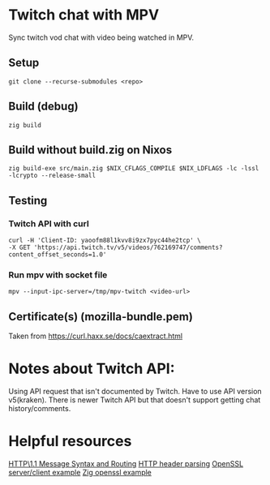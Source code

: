 # Twitch chat with MPV
Sync twitch vod chat with video being watched in MPV.


## Setup
```console
git clone --recurse-submodules <repo>
```


## Build (debug)
```console
zig build
```


## Build without build.zig on Nixos
```console
zig build-exe src/main.zig $NIX_CFLAGS_COMPILE $NIX_LDFLAGS -lc -lssl -lcrypto --release-small
```


## Testing

### Twitch API with curl
```console
curl -H 'Client-ID: yaoofm88l1kvv8i9zx7pyc44he2tcp' \
-X GET 'https://api.twitch.tv/v5/videos/762169747/comments?content_offset_seconds=1.0'
```

### Run mpv with socket file
```console
mpv --input-ipc-server=/tmp/mpv-twitch <video-url>
```


## Certificate(s) (mozilla-bundle.pem)
Taken from https://curl.haxx.se/docs/caextract.html


# Notes about Twitch API:
Using API request that isn't documented by Twitch.
Have to use API version v5(kraken).
There is newer Twitch API but that doesn't support getting chat history/comments.


# Helpful resources
[HTTP\1.1 Message Syntax and Routing](https://greenbytes.de/tech/webdav/rfc7230.html#message.body.length)
[HTTP header parsing](https://github.com/Vexu/routez/blob/master/src/routez/http/parser.zig)
[OpenSSL server/client example](https://aticleworld.com/ssl-server-client-using-openssl-in-c/)
[Zig openssl example](https://github.com/marler8997/ziget/blob/master/openssl/ssl.zig)

